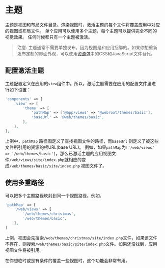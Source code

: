 主题
=======

主题是视图和布局文件目录。渲染视图时，激活主题的每个文件将覆盖应用中对应的视图或布局文件。
单个应用可以使用多个主题，每个主题可以提供完全不同的视觉效果。
任何时候都只有一个主题被激活。

> 注意: 主题通常不需要单独发布，因为视图是和应用捆绑的。如果你想重新发布定制的界面外观，可以使用[资源包](assets.md)中的CSS和JavaScript文件替代。

配置激活主题
-------------------------

主题配置定义在应用的`view`组件中。所以，激活主题需要在应用的配置文件里进行如下设置：


```php
'components' => [
	'view' => [
		'theme' => [
			'pathMap' => ['@app/views' => '@webroot/themes/basic'],
			'baseUrl' => '@web/themes/basic',
		],
	],
],
```

上例中，`pathMap` 路径图定义了查找视图文件的路径，而`baseUrl` 则定义了被这些文件所引用的资源的根URL(base URL)。
例如，如果`pathMap`为`['/web/views' => '/web/themes/basic']`，那么已激活主题的应用视图文件`/web/views/site/index.php`就相应的变成`/web/themes/basic/site/index.php` 视图文件了。

使用多重路径
--------------------

可以把多个主题路径映射到同一个视图路径。例如，

```php
'pathMap' => [
	'/web/views' => [
		'/web/themes/christmas',
		'/web/themes/basic',
	],
]
```

上例，视图会先搜索`/web/themes/christmas/site/index.php`文件，如果该文件不存在，则搜索`/web/themes/basic/site/index.php`文件。如果还没找到，应用视图文件将被引用。

在你想临时或是有条件的覆盖一些视图时，这个功能会非常有用。